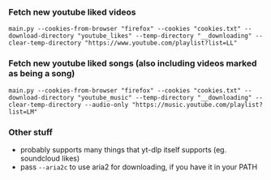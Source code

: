 ### Fetch new youtube liked videos
```
main.py --cookies-from-browser "firefox" --cookies "cookies.txt" --download-directory "youtube_likes" --temp-directory "__downloading" --clear-temp-directory "https://www.youtube.com/playlist?list=LL"
```

### Fetch new youtube liked songs (also including videos marked as being a song)
```
main.py --cookies-from-browser "firefox" --cookies "cookies.txt" --download-directory "youtube_music" --temp-directory "__downloading" --clear-temp-directory --audio-only "https://music.youtube.com/playlist?list=LM"
```

### Other stuff
* probably supports many things that yt-dlp itself supports (eg. soundcloud likes)
* pass `--aria2c` to use aria2 for downloading, if you have it in your PATH
